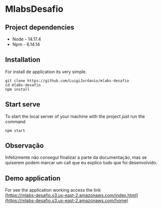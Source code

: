# MlabsDesafio

## Project dependencies
- Node - 14.17.4
- Npm  - 6.14.14

## Installation

For install de application its very simple.

```
git clone https://github.com/LuigiJordanio/mlabs-desafio
cd mlabs-desafio
npm install
```

## Start serve
To start the local server of your machine with the project just run the command

```
npm start
```


## Observação
Infelizmente não consegui finalizar a parte da documentação, mas se quiserem podem marcar um call que eu explico tudo que foi desenvolvido.

## Demo application

For see the application working access the link <br>
[https://mlabs-desafio.s3.us-east-2.amazonaws.com/index.html](https://mlabs-desafio.s3.us-east-2.amazonaws.com/home)
